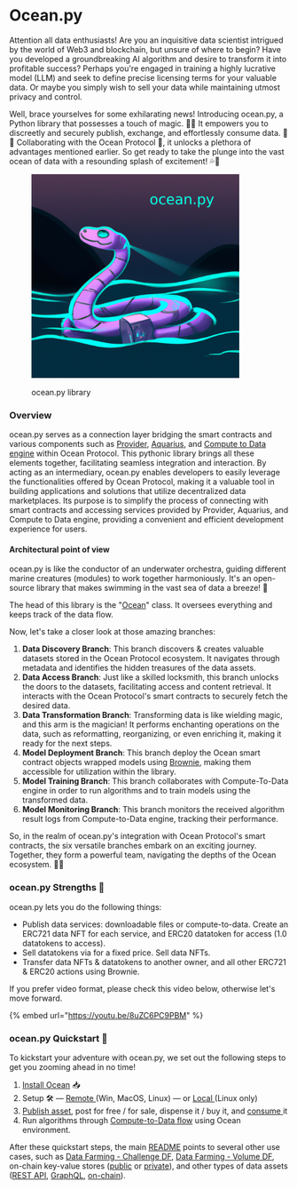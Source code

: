 # Ocean.py



Attention all data enthusiasts! Are you an inquisitive data scientist intrigued by the world of Web3 and blockchain, but unsure of where to begin? Have you developed a groundbreaking AI algorithm and desire to transform it into profitable success? Perhaps you're engaged in training a highly lucrative model (LLM) and seek to define precise licensing terms for your valuable data. Or maybe you simply wish to sell your data while maintaining utmost privacy and control.

Well, brace yourselves for some exhilarating news! Introducing ocean.py, a Python library that possesses a touch of magic. 🎩🐍 It empowers you to discreetly and securely publish, exchange, and effortlessly consume data. 🐙💦 Collaborating with the Ocean Protocol 🌊, it unlocks a plethora of advantages mentioned earlier. So get ready to take the plunge into the vast ocean of data with a resounding splash of excitement! 💦🌊

<figure><img src="../../.gitbook/assets/components/ocean_py.png" alt="" width="375"><figcaption><p>ocean.py library</p></figcaption></figure>

### Overview

ocean.py serves as a connection layer bridging the smart contracts and various components such as [Provider](https://github.com/oceanprotocol/provider), [Aquarius](https://github.com/oceanprotocol/aquarius), and [Compute to Data engine](https://github.com/oceanprotocol/operator-service) within Ocean Protocol. This pythonic library brings all these elements together, facilitating seamless integration and interaction. By acting as an intermediary, ocean.py enables developers to easily leverage the functionalities offered by Ocean Protocol, making it a valuable tool in building applications and solutions that utilize decentralized data marketplaces. Its purpose is to simplify the process of connecting with smart contracts and accessing services provided by Provider, Aquarius, and Compute to Data engine, providing a convenient and efficient development experience for users.

#### Architectural point of view

ocean.py is like the conductor of an underwater orchestra, guiding different marine creatures (modules) to work together harmoniously. It's an open-source library that makes swimming in the vast sea of data a breeze! 🌊

The head of this library is the "[Ocean](technical-details.md)" class. It oversees everything and keeps track of the data flow.

Now, let's take a closer look at those amazing branches:

1. **Data Discovery Branch**: This branch discovers & creates valuable datasets stored in the Ocean Protocol ecosystem. It navigates through metadata and identifies the hidden treasures of the data assets.
2. **Data Access Branch**: Just like a skilled locksmith, this branch unlocks the doors to the datasets, facilitating access and content retrieval. It interacts with the Ocean Protocol's smart contracts to securely fetch the desired data.
3. **Data Transformation Branch**: Transforming data is like wielding magic, and this arm is the magician! It performs enchanting operations on the data, such as reformatting, reorganizing, or even enriching it, making it ready for the next steps.
4. **Model Deployment Branch**: This branch deploy the Ocean smart contract objects wrapped models using [Brownie](https://github.com/eth-brownie/brownie), making them accessible for utilization within the library.
5. **Model Training Branch**: This branch collaborates with Compute-To-Data engine in order to run algorithms and to train models using the transformed data.
6. **Model Monitoring Branch**: This branch monitors the received algorithm result logs from Compute-to-Data engine, tracking their performance.

So, in the realm of ocean.py's integration with Ocean Protocol's smart contracts, the six versatile branches embark on an exciting journey. Together, they form a powerful team, navigating the depths of the Ocean ecosystem. 🌊🐙

### ocean.py Strengths 💪

ocean.py lets you do the following things:

* Publish data services: downloadable files or compute-to-data. Create an ERC721 data NFT for each service, and ERC20 datatoken for access (1.0 datatokens to access).
* Sell datatokens via for a fixed price. Sell data NFTs.
* Transfer data NFTs & datatokens to another owner, and all other ERC721 & ERC20 actions using  Brownie.

If you prefer video format, please check this video below, otherwise let's move forward.

{% embed url="https://youtu.be/8uZC6PC9PBM" %}



### ocean.py Quickstart 🚀

To kickstart your adventure with ocean.py, we set out the following steps to get you zooming ahead in no time!

1. [Install Ocean](install.md) 📥
2. Setup 🛠️ — [Remote ](remote-setup.md)(Win, MacOS, Linux) — or [Local ](local-setup.md)(Linux only)
3. [Publish asset](publish-flow.md), post for free / for sale, dispense it / buy it, and [consume ](consume-flow.md)it
4. Run algorithms through [Compute-to-Data flow](compute-flow.md) using Ocean environment.

After these quickstart steps, the main [README](https://github.com/oceanprotocol/ocean.py/blob/main/README.md) points to several other use cases, such as [Data Farming - Challenge DF](https://github.com/oceanprotocol/predict-eth), [Data Farming - Volume DF](https://github.com/oceanprotocol/ocean.py/blob/main/READMEs/df.md), on-chain key-value stores ([public](https://github.com/oceanprotocol/ocean.py/blob/main/READMEs/key-value-public.md) or [private](https://github.com/oceanprotocol/ocean.py/blob/main/READMEs/key-value-private.md)), and other types of data assets ([REST API](https://github.com/oceanprotocol/ocean.py/blob/main/READMEs/publish-flow-restapi.md), [GraphQL](https://github.com/oceanprotocol/ocean.py/blob/main/READMEs/publish-flow-graphql.md), [on-chain](https://github.com/oceanprotocol/ocean.py/blob/main/READMEs/publish-flow-onchain.md)).
